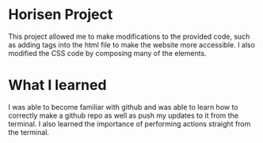 # Horisen Project 
This project allowed me to make modifications to the provided code, such as adding tags into the html file to make the website more accessible. I also modified the CSS code by composing many of the elements. 

# What I learned
I was able to become familiar with github and was able to learn how to correctly make a github repo as well as push my updates to it from the terminal. I also learned the importance of performing actions straight from the terminal. 
